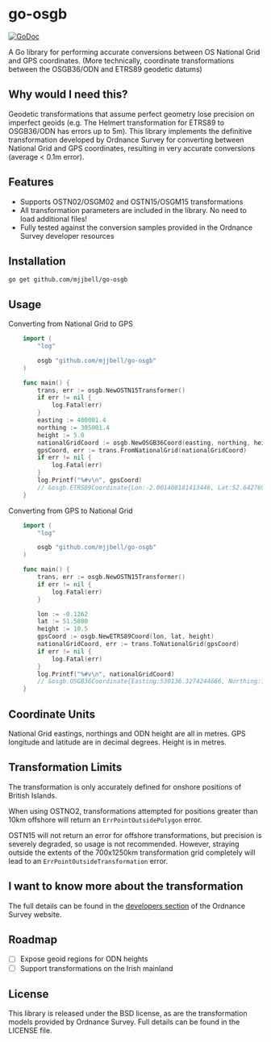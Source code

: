 go-osgb
============

[![GoDoc](https://godoc.org/github.com/mjjbell/go-osgb?status.svg)](https://godoc.org/github.com/mjjbell/go-osgb)

A Go library for performing accurate conversions between OS National Grid and GPS coordinates. (More technically, coordinate transformations between the OSGB36/ODN and ETRS89 geodetic datums)

Why would I need this?
------------
Geodetic transformations that assume perfect geometry lose precision on imperfect geoids (e.g. The Helmert transformation for ETRS89 to OSGB36/ODN has errors up to 5m). This library implements the definitive transformation developed by Ordnance Survey for converting between National Grid and GPS coordinates, resulting in very accurate conversions (average < 0.1m error).

Features
------------
  - Supports OSTN02/OSGM02 and OSTN15/OSGM15 transformations
  - All transformation parameters are included in the library. No need to load additional files!
  - Fully tested against the conversion samples provided in the Ordnance Survey developer resources

Installation
------------
    go get github.com/mjjbell/go-osgb

Usage
------------
Converting from National Grid to GPS
```go
    import (
        "log"

        osgb "github.com/mjjbell/go-osgb"
    )

    func main() {
        trans, err := osgb.NewOSTN15Transformer()
        if err != nil {
            log.Fatal(err)
        }
        easting := 400001.4
        northing := 305001.4
        height := 5.0
        nationalGridCoord := osgb.NewOSGB36Coord(easting, northing, height)
        gpsCoord, err := trans.FromNationalGrid(nationalGridCoord)
        if err != nil {
            log.Fatal(err)
        }
        log.Printf("%#v\n", gpsCoord)
        // &osgb.ETRS89Coordinate{Lon:-2.001408181413446, Lat:52.64276984554203, Height:55.34172940576156}
    }
```

Converting from GPS to National Grid
```go
    import (
        "log"

        osgb "github.com/mjjbell/go-osgb"
    )

    func main() {
        trans, err := osgb.NewOSTN15Transformer()
        if err != nil {
            log.Fatal(err)
        }

        lon := -0.1262
        lat := 51.5080
        height := 10.5
        gpsCoord := osgb.NewETRS89Coord(lon, lat, height)
        nationalGridCoord, err := trans.ToNationalGrid(gpsCoord)
        if err != nil {
            log.Fatal(err)
        }
        log.Printf("%#v\n", nationalGridCoord)
        // &osgb.OSGB36Coordinate{Easting:530136.3274244666, Northing:180449.45428526515, Height:-35.04663654446814}
    }
```

Coordinate Units
------------
National Grid eastings, northings and ODN height are all in metres.
GPS longitude and latitude are in decimal degrees. Height is in metres.

Transformation Limits
------------
The transformation is only accurately defined for onshore positions of British Islands.

When using OSTNO2, transformations attempted for positions greater than 10km offshore will return an `ErrPointOutsidePolygon` error.

OSTN15 will not return an error for offshore transformations, but precision is severely degraded, so usage is not recommended. However, straying outside the extents of the 700x1250km transformation grid completely will lead to an `ErrPointOutsideTransformation` error.

I want to know more about the transformation
------------
The full details can be found in the [developers section](https://www.ordnancesurvey.co.uk/business-and-government/help-and-support/navigation-technology/os-net/formats-for-developers.html) of the Ordnance Survey website.


Roadmap
------------
-  [ ] Expose geoid regions for ODN heights
-  [ ] Support transformations on the Irish mainland

License
------------
This library is released under the BSD license, as are the transformation models provided by Ordnance Survey. Full details can be found in the LICENSE file.




